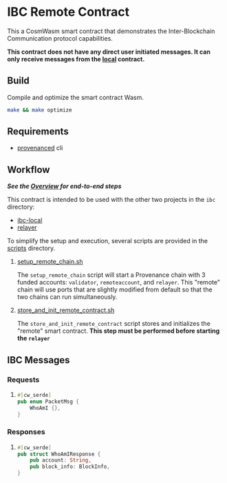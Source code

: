 # IBC Remote Contract

This a CosmWasm smart contract that demonstrates the Inter-Blockchain Communication protocol capabilities.

**This contract does not have any direct user initiated messages. It can only receive messages from the [local](../local/README.md) contract.**


## Build

Compile and optimize the smart contract Wasm.

```bash
make && make optimize
```

## Requirements

- [provenanced](https://github.com/provenance-io/provenance/releases) cli

## Workflow

***See the [Overview](../README.md) for end-to-end steps***

This contract is intended to be used with the other two projects in the `ibc` directory:
- [ibc-local](../local/README.md)
- [relayer](../relayer/README.md)

To simplify the setup and execution, several scripts are provided in the [scripts](scripts) directory.

1. [setup_remote_chain.sh](scripts/setup_remote_chain.sh)
  
    The `setup_remote_chain` script will start a Provenance chain with 3 funded accounts: `validator`, `remoteaccount`, and `relayer`.
    This "remote" chain will use ports that are slightly modified from default so that the two chains can run simultaneously.


3. [store_and_init_remote_contract.sh](scripts/store_and_init_remote_contract.sh)
    
    The `store_and_init_remote_contract` script stores and initializes the "remote" smart contract. **This step must be performed before starting the 
    `relayer`**

## IBC Messages

### Requests

1.
     ```rust
     #[cw_serde]
     pub enum PacketMsg {
         WhoAmI {},
     }
     ```

### Responses
1.
    ```rust
    #[cw_serde]
    pub struct WhoAmIResponse {
        pub account: String,
        pub block_info: BlockInfo,
    }
    ```